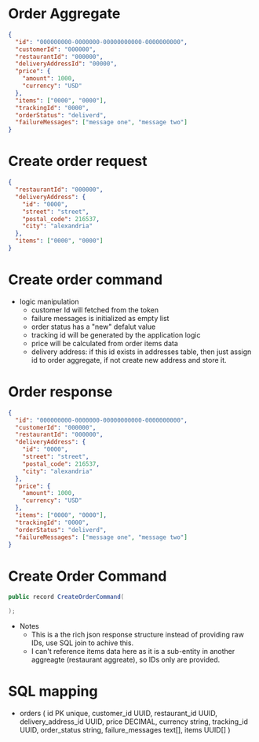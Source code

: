 # Order Aggregate

<!-- how data is presisted in database -->

```json
{
  "id": "000000000-0000000-00000000000-0000000000",
  "customerId": "000000",
  "restaurantId": "000000",
  "deliveryAddressId": "00000",
  "price": {
    "amount": 1000,
    "currency": "USD"
  },
  "items": ["0000", "0000"],
  "trackingId": "0000",
  "orderStatus": "deliverd",
  "failureMessages": ["message one", "message two"]
}
```

# Create order request

```json
{
  "restaurantId": "000000",
  "deliveryAddress": {
    "id": "0000",
    "street": "street",
    "postal_code": 216537,
    "city": "alexandria"
  },
  "items": ["0000", "0000"]
}
```

# Create order command

- logic manipulation
  - customer Id will fetched from the token
  - failure messages is initialized as empty list
  - order status has a "new" defalut value
  - tracking id will be generated by the application logic
  - price will be calculated from order items data
  - delivery address: if this id exists in addresses table, then just assign id to order aggregate, if not create new address and store it.

# Order response

```json
{
  "id": "000000000-0000000-00000000000-0000000000",
  "customerId": "000000",
  "restaurantId": "000000",
  "deliveryAddress": {
    "id": "0000",
    "street": "street",
    "postal_code": 216537,
    "city": "alexandria"
  },
  "price": {
    "amount": 1000,
    "currency": "USD"
  },
  "items": ["0000", "0000"],
  "trackingId": "0000",
  "orderStatus": "deliverd",
  "failureMessages": ["message one", "message two"]
}
```

# Create Order Command

```csharp
public record CreateOrderCommand(

);
```

- Notes
  - This is a the rich json response structure instead of providing raw IDs, use SQL join to achive this.
  - I can't reference items data here as it is a sub-entity in another aggreagte (restaurant aggreate), so IDs only are provided.

# SQL mapping

- orders (
  id PK unique,
  customer_id UUID,
  restaurant_id UUID,
  delivery_address_id UUID,
  price DECIMAL,
  currency string,
  tracking_id UUID,
  order_status string,
  failure_messages text[],
  items UUID[]
  )
